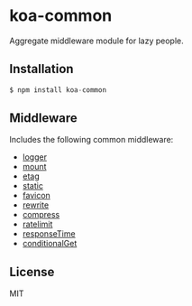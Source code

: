 # koa-common

  Aggregate middleware module for lazy people.

## Installation

```js
$ npm install koa-common
```

## Middleware

  Includes the following common middleware:

  - [logger](https://github.com/koajs/logger)
  - [mount](https://github.com/koajs/mount)
  - [etag](https://github.com/koajs/etag)
  - [static](https://github.com/koajs/static)
  - [favicon](https://github.com/koajs/favicon)
  - [rewrite](https://github.com/koajs/rewrite)
  - [compress](https://github.com/koajs/compress)
  - [ratelimit](https://github.com/koajs/ratelimit)
  - [responseTime](https://github.com/koajs/response-time)
  - [conditionalGet](https://github.com/koajs/conditional-get)

## License

  MIT
